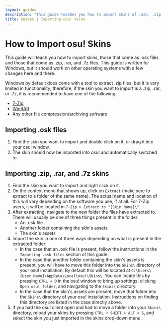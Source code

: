 ```yaml
---
layout: guides
description: "This guide teaches you how to import skins of .osk, .zip, .rar, or .7z formats."
title: Guides | Importing osu! skins
---
```


# How to Import osu! Skins

This guide will teach you how to import skins, those that come as .osk files and those that come as .zip, .rar, and .7z files. This guide is written for Windows, but it should work on other operating systems with a few changes here and there.

Windows by default does come with a tool to extract .zip files, but it is very limited in functionality, therefore, if the skin you want to import is a .zip, .rar, or .7z, it is recommended to have one of the following:

-   [7-Zip](https://www.7-zip.org/)
-   [WinRAR](https://www.rarlab.com/download.htm)
-   Any other file compression/archiving software

## Importing .osk files

1. Find the skin you want to import and double click on it, or drag it into your osu! window.
2. The skin should now be imported into osu! and automatically switched to.

## Importing .zip, .rar, and .7z skins

1. Find the skin you want to import and right click on it.
2. On the context menu that shows up, click on `Extract` (make sure to extract to a folder of the same name). The actual name and location of this will vary depending on the software you use, if at all. For 7-Zip users, it will be located in `7-Zip > Extract to "[Skin Name]\"`.
3. After extracting, navigate to the new folder the files have extracted to. There will usually be one of three things present in the folder:
    - An .osk file
    - Another folder containing the skin's assets
    - The skin's assets
4. Import the skin in one of three ways depending on what is present in the extracted folder:
    - In the case that an .osk file is present, follow the instructions in the `Importing .osk files` section of this guide.
    - In the case that another folder containing the skin's assets is present, you will have to move this folder into the `Skins\` directory of your osu! installation. By default this will be located at `C:\Users\[User Name]\AppData\Local\osu!\Skins\`. You can locate this by pressing `CTRL + O` in the osu! window to bring up settings, clicking `Open osu! folder`, and navigating to the `Skins\` directory.
    - In the case that the skin's assets are present, move that folder into the `Skins\` directory of your osu! installation. Instructions on finding this directory are listed in the case directly above.
5. If you had the osu! client open and had to move a folder into your `Skins\` directory, reload your skins by pressing `CTRL + SHIFT + ALT + S`, and select the skin you just imported in the skins drop-down menu.
